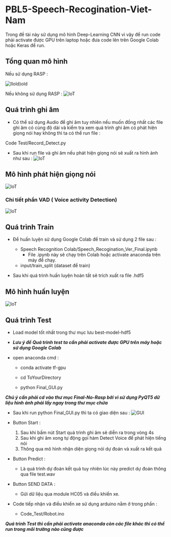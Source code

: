 # PBL5-Speech-Recogination-Viet-Nam

Trong đề tài này sử dụng mô hình Deep-Learning CNN vì vậy để run code phải activate được GPU trên laptop hoặc đưa code lên
trên Google Colab hoặc Keras để run.

## Tổng quan mô hình
Nếu sử dụng RASP :

![IIold)old](image/IoT_old.png)

Nếu không sử dụng RASP :
![IoT](image/IoT.png)
## Quá trình ghi âm
- Có thể sử dụng Audio để ghi âm tuy nhiên nếu muốn đồng nhất các file ghi âm có cùng độ dài 
  và kiểm tra xem quá trình ghi âm có phát hiện giọng nói hay không thì ta có thể run file :
  
Code Test/Record_Detect.py

- Sau khi run file và ghi âm nếu phát hiện giọng nói sẽ xuất ra hình ảnh như sau : 
![IoT](image/Voice_detect_python.png)
## Mô hình phát hiện giọng nói 
![IoT](image/Voice_Detection_2.png)

### Chi tiết phần VAD ( Voice activity Detection)
![IoT](image/Voice_Detection_Detail.png)

## Quá trình Train

- Để huấn luyện sử dụng Google Colab để train và sử dụng 2 file sau : 
  + Speech Recognition Colab/Speech_Recogination_Ver_Final.ipynb
      + File .ipynb này sẽ chạy trên Colab hoặc activate anaconda trên máy để chạy.
  + input/train_split (dataset để train)
  
- Sau khi quá trình huấn luyện hoàn tất sẽ trích xuất ra file .hdf5
## Mô hình huấn luyện 
![IoT](image/Model_Building.png)

## Quá trình Test

- Load model tốt nhất trong thư mục lưu best-model-hdf5
  
- ***Lưu ý để Quá trình test ta cần phải activate được GPU trên máy hoặc sử dụng Google Colab***

- open anaconda cmd :

  - conda activate tf-gpu

  - cd ToYourDirectory
  
  - python Final_GUI.py

***Chú ý cần phải cd vào thư mục Final-No-Rasp bởi vì sử dụng PyQT5 dữ liệu hình ảnh phải lấy ngay trong thư mục chứa***

- Sau khi run python Final_GUI.py thì ta có giao diện sau : 
![GUI](image/GUI.png)
  
- Button Start : 
  1. Sau khi bấm nút Start quá trình ghi âm sẽ diễn ra trong vòng 4s
  2. Sau khi ghi âm xong tự động gọi hàm Detect Voice để phát hiện tiếng nói
  3. Thông qua mô hình nhận diện giọng nói dự đoán và xuất ra kết quả
  
- Button Predict : 
  + Là quá trình dự đoán kết quả tuy nhiên lúc này predict dự đoán thông qua file test.wav
  
- Button SEND DATA : 
  + Gửi dữ liệu qua module HC05 và điều khiển xe.
  
- Code tiếp nhận và điều khiển xe sử dụng arduino nằm ở trong phần : 
  + Code_Test/Robot.ino
  
***Quá trình Test thì cần phải activate anaconda còn các file khác thì có thể run trong môi trường nào cũng được***


